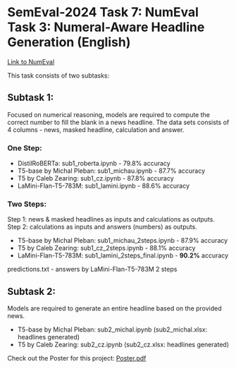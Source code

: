 # SemEval-2024 Task 7: NumEval Task 3: Numeral-Aware Headline Generation (English)
[Link to NumEval](https://sites.google.com/view/numeval/numeval)

This task consists of two subtasks:

## Subtask 1: 

Focused on numerical reasoning, models are required to compute the correct number to fill the blank in a news headline. The data sets consists of 4 columns - news, masked headline, calculation and answer. 

### One Step: 

* DistilRoBERTa: sub1_roberta.ipynb - 79.8% accuracy
* T5-base by Michal Pleban: sub1_michau.ipynb - 87.7% accuracy
* T5 by Caleb Zearing: sub1_cz.ipynb - 87.8% accuracy
* LaMini-Flan-T5-783M: sub1_lamini.ipynb - 88.6% accuracy

### Two Steps: 
Step 1: news & masked headlines as inputs and calculations as outputs.
Step 2: calculations as inputs and answers (numbers) as outputs. 

* T5-base by Michal Pleban: sub1_michau_2steps.ipynb - 87.9% accuracy
* T5 by Caleb Zearing: sub1_cz_2steps.ipynb - 88.1% accuracy
* LaMini-Flan-T5-783M: sub1_lamini_2steps_final.ipynb - **90.2%** accuracy

predictions.txt - answers by LaMini-Flan-T5-783M 2 steps

## Subtask 2: 

Models are required to generate an entire headline based on the provided news. 

* T5-base by Michal Pleban: sub2_michal.ipynb (sub2_michal.xlsx: headlines generated)
* T5 by Caleb Zearing: sub2_cz.ipynb (sub2_cz.xlsx: headlines generated)

Check out the Poster for this project:
[Poster.pdf](https://github.com/clulab/numeval-2024/files/13503441/Poster.pdf)

